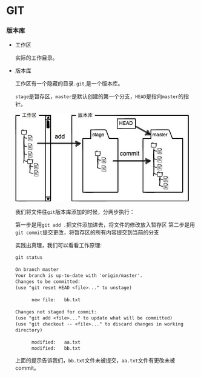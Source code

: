 # GIT

### 版本库

* 工作区

  实际的工作目录。

* 版本库

  工作区有一个隐藏的目录`.git`,是一个版本库。
  
  `stage`是暂存区，`master`是默认创建的第一个分支，`HEAD`是指向`master`的指针。

  ![](/assets/0.jpg)
  
  我们将文件往`git`版本库添加的时候，分两步执行：
  
  第一步是用`git add .`把文件添加进去，将文件的修改放入暂存区
  第二步是用`git commit`提交更改，将暂存区的所有内容提交到当前的分支
  
  实践出真理，我们可以看看工作原理:
  
  ```
  git status
  
  On branch master
  Your branch is up-to-date with 'origin/master'.
  Changes to be committed:
  (use "git reset HEAD <file>..." to unstage)

        new file:   bb.txt

  Changes not staged for commit:
  (use "git add <file>..." to update what will be committed)
  (use "git checkout -- <file>..." to discard changes in working directory)

        modified:   aa.txt
        modified:   bb.txt

  ```
  上面的提示告诉我们，`bb.txt`文件未被提交，`aa.txt`文件有更改未被commit。